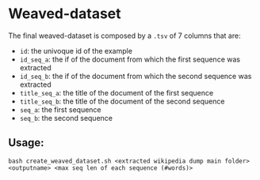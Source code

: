 # Weaved-dataset 

The final weaved-dataset is composed by a ```.tsv``` of 7 columns that are:

- ```id```: the univoque id of the example
- ```id_seq_a```: the if of the document from which the first sequence was extracted
- ```id_seq_b```: the if of the document from which the second sequence was extracted
- ```title_seq_a```: the title of the document of the first sequence
- ```title_seq_b```: the title of the document of the second sequence
- ```seq_a```: the first sequence
- ```seq_b```: the second sequence

## Usage:
```
bash create_weaved_dataset.sh <extracted wikipedia dump main folder> <outputname> <max seq len of each sequence (#words)>
```